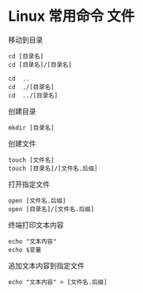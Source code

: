 # Linux 常用命令 文件

移动到目录

```shell
cd [目录名]
cd [目录名]/[目录名]

cd  ..
cd  ./[目录名]
cd  ../[目录名]
```

创建目录

```shell
mkdir [目录名]
```

创建文件

```shell
touch [文件名]
touch [目录名]/[文件名.后缀]
```

打开指定文件

```shell
open [文件名.后缀]
open [目录名]/[文件名.后缀]
```

终端打印文本内容

```shell
echo "文本内容"
echo $变量
```

追加文本内容到指定文件

```shell
echo "文本内容" > [文件名.后缀]
```
